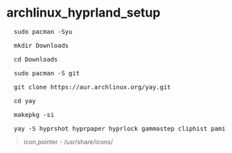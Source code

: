 # archlinux_hyprland_setup

<pre>
  sudo pacman -Syu

  mkdir Downloads

  cd Downloads

  sudo pacman -S git

  git clone https://aur.archlinux.org/yay.git
  
  cd yay
  
  makepkg -si

  yay -S hyprshot hyprpaper hyprlock gammastep cliphist pamixer ttf-hack-nerd otf-comicshanns-nerd nwg-look thorium-browser-bin catppuccin-gtk-theme-mocha starship
</pre>

> icon,pointer - /usr/share/icons/
